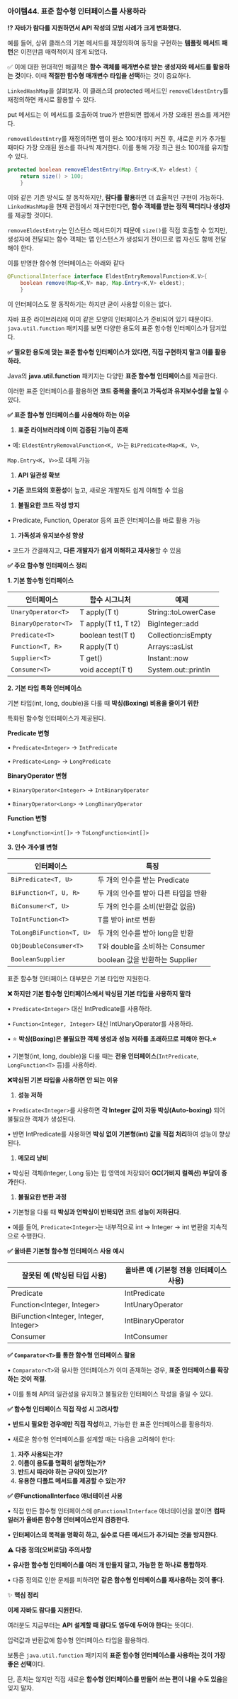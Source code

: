 ### 아이템44. 표준 함수형 인터페이스를 사용하라

**⁉️ 자바가 람다를 지원하면서 API 작성의 모범 사례가 크게 변화했다.**

예를 들어, 상위 클래스의 기본 메서드를 재정의하여 동작을 구현하는 **템플릿 메서드 패턴**은 이전만큼 매력적이지 않게 되었다.

✅ 이에 대한 현대적인 해결책은 **함수 객체를 매개변수로 받는 생성자와 메서드를 활용하는 것**이다. 이때 **적절한 함수형 매개변수 타입을 선택**하는 것이 중요하다.

`LinkedHashMap`을 살펴보자. 이 클래스의 protected 메서드인 `removeEldestEntry`를 재정의하면 캐시로 활용할 수 있다.

put 메서드는 이 메서드를 호출하여 true가 반환되면 맵에서 가장 오래된 원소를 제거한다.

`removeEldestEntry`를 재정의하면 맵이 원소 100개까지 커진 후, 새로운 키가 추가될 때마다 가장 오래된 원소를 하나씩 제거한다. 이를 통해 가장 최근 원소 100개를 유지할 수 있다.

```java
protected boolean removeEldestEntry(Map.Entry<K,V> eldest) {
	return size() > 100;
	}
```

이와 같은 기존 방식도 잘 동작하지만, **람다를 활용**하면 더 효율적인 구현이 가능하다. `LinkedHashMap`을 현재 관점에서 재구현한다면, **함수 객체를 받는 정적 팩터리나 생성자**를 제공할 것이다.

`removeEldestEntry`는 인스턴스 메서드이기 때문에 `size()`를 직접 호출할 수 있지만, 생성자에 전달되는 함수 객체는 맵 인스턴스가 생성되기 전이므로 맵 자신도 함께 전달해야 한다.

이를 반영한 함수형 인터페이스는 아래와 같다

```java
@FunctionalInterface interface EldestEntryRemovalFunction<K,V>{
	boolean remove(Map<K,V> map, Map.Entry<K,V> eldest);
	}
```

이 인터페이스도 잘 동작하기는 하지만 굳이 사용할 이유는 없다.

자바 표준 라이브러리에 이미 같은 모양의 인터페이스가 준비되어 있기 때문이다. `java.util.function` 패키지를 보면 다양한 용도의 표준 함수형 인터페이스가 담겨있다.

**✅ 필요한 용도에 맞는 표준 함수형 인터페이스가 있다면, 직접 구현하지 말고 이를 활용하라.**

Java의 **java.util.function** 패키지는 다양한 **표준 함수형 인터페이스**를 제공한다.

이러한 표준 인터페이스를 활용하면 **코드 중복을 줄이고 가독성과 유지보수성을 높일** 수 있다.

**✅ 표준 함수형 인터페이스를 사용해야 하는 이유**

1. **표준 라이브러리에 이미 검증된 기능이 존재**

• 예: `EldestEntryRemovalFunction<K, V>`는 `BiPredicate<Map<K, V>`,

`Map.Entry<K, V>>`로 대체 가능

1. **API 일관성 확보**

• **기존 코드와의 호환성**이 높고, 새로운 개발자도 쉽게 이해할 수 있음

1. **불필요한 코드 작성 방지**

• Predicate, Function, Operator 등의 표준 인터페이스를 바로 활용 가능

1. **가독성과 유지보수성 향상**

• 코드가 간결해지고, **다른 개발자가 쉽게 이해하고 재사용**할 수 있음

**✅ 주요 함수형 인터페이스 정리**

**1. 기본 함수형 인터페이스**

| **인터페이스** | **함수 시그니처** | **예제** |
| --- | --- | --- |
| `UnaryOperator<T>` | T apply(T t) | String::toLowerCase |
| `BinaryOperator<T>` | T apply(T t1, T t2) | BigInteger::add |
| `Predicate<T>` | boolean test(T t) | Collection::isEmpty |
| `Function<T, R>` | R apply(T t) | Arrays::asList |
| `Supplier<T>` | T get() | Instant::now |
| `Consumer<T>` | void accept(T t) | System.out::println |

**2. 기본 타입 특화 인터페이스**

기본 타입(int, long, double)을 다룰 때 **박싱(Boxing) 비용을 줄이기 위한**

특화된 함수형 인터페이스가 제공된다.

**Predicate 변형**

• `Predicate<Integer>` → `IntPredicate`

• `Predicate<Long>` → `LongPredicate`

**BinaryOperator 변형**

• `BinaryOperator<Integer>` → `IntBinaryOperator`

• `BinaryOperator<Long>` → `LongBinaryOperator`

**Function 변형**

• `LongFunction<int[]>` → `ToLongFunction<int[]>`

**3. 인수 개수별 변형**

| **인터페이스** | **특징** |
| --- | --- |
| `BiPredicate<T, U>` | 두 개의 인수를 받는 Predicate |
| `BiFunction<T, U, R>` | 두 개의 인수를 받아 다른 타입을 반환 |
| `BiConsumer<T, U>` | 두 개의 인수를 소비(반환값 없음) |
| `ToIntFunction<T>` | T를 받아 int로 변환 |
| `ToLongBiFunction<T, U>` | 두 개의 인수를 받아 long을 반환 |
| `ObjDoubleConsumer<T>` | T와 double을 소비하는 Consumer |
| `BooleanSupplier` | boolean 값을 반환하는 Supplier |

표준 함수형 인터페이스 대부분은 기본 타입만 지원한다.

**❌ 하지만 기본 함수형 인터페이스에서 박싱된 기본 타입을 사용하지 말라**

• `Predicate<Integer>` 대신 IntPredicate를 사용하라.

• `Function<Integer, Integer>` 대신 IntUnaryOperator를 사용하라.

• ⭐️ **박싱(Boxing)은 불필요한 객체 생성과 성능 저하를 초래하므로 피해야 한다.⭐️**

• 기본형(int, long, double)을 다룰 때는 **전용 인터페이스**(`IntPredicate`, `LongFunction<T>` 등)를 사용하라.

**❌박싱된 기본 타입을 사용하면 안 되는 이유**

1. **성능 저하**

• `Predicate<Integer>`를 사용하면 **각 Integer 값이 자동 박싱(Auto-boxing)** 되어 불필요한 객체가 생성된다.

• 반면 IntPredicate를 사용하면 **박싱 없이 기본형(int) 값을 직접 처리**하여 성능이 향상된다.

1. **메모리 낭비**

• 박싱된 객체(Integer, Long 등)는 힙 영역에 저장되어 **GC(가비지 컬렉션) 부담이 증가**한다.

1. **불필요한 변환 과정**

• 기본형을 다룰 때 **박싱과 언박싱이 반복되면 코드 성능이 저하된다**.

• 예를 들어, `Predicate<Integer>`는 내부적으로 int → Integer → int 변환을 지속적으로 수행한다.

**✅ 올바른 기본형 함수형 인터페이스 사용 예시**

| **잘못된 예 (박싱된 타입 사용)** | **올바른 예 (기본형 전용 인터페이스 사용)** |
| --- | --- |
| Predicate<Integer> | IntPredicate |
| Function<Integer, Integer> | IntUnaryOperator |
| BiFunction<Integer, Integer, Integer> | IntBinaryOperator |
| Consumer<Integer> | IntConsumer |

**✅ `Comparator<T>`를 통한 함수형 인터페이스 활용**

• `Comparator<T>`와 유사한 인터페이스가 이미 존재하는 경우, **표준 인터페이스를 확장하는 것이 적절**.

• 이를 통해 API의 일관성을 유지하고 불필요한 인터페이스 작성을 줄일 수 있다.

**✅ 함수형 인터페이스 직접 작성 시 고려사항**

• **반드시 필요한 경우에만 직접 작성**하고, 가능한 한 표준 인터페이스를 활용하자.

• 새로운 함수형 인터페이스를 설계할 때는 다음을 고려해야 한다:

1. **자주 사용되는가?**
2. **이름이 용도를 명확히 설명하는가?**
3. **반드시 따라야 하는 규약이 있는가?**
4. **유용한 디폴트 메서드를 제공할 수 있는가?**

**✅ @FunctionalInterface 애너테이션 사용**

• 직접 만든 함수형 인터페이스에 `@FunctionalInterface` 애너테이션을 붙이면 **컴파일러가 올바른 함수형 인터페이스인지 검증한다**.

• **인터페이스의 목적을 명확히 하고, 실수로 다른 메서드가 추가되는 것을 방지한다**.

**⚠️ 다중 정의(오버로딩) 주의사항**

• **유사한 함수형 인터페이스를 여러 개 만들지 말고, 가능한 한 하나로 통합하자**.

• 다중 정의로 인한 문제를 피하려면 **같은 함수형 인터페이스를 재사용하는 것이 좋다**.

✨ **핵심 정리**

**이제 자바도 람다를 지원한다.**

여러분도 지금부터는 **API 설계할 때 람다도 염두에 두어야 한다**는 뜻이다.

입력값과 반환값에 함수형 인터페이스 타입을 활용하라.

보통은 `java.util.function` 패키지의 **표준 함수형 인터페이스를 사용하는 것이 가장 좋은 선택**이다.

단, 흔치는 않지만 직접 새로운 **함수형 인터페이스를 만들어 쓰는 편이 나을 수도 있음**을 잊지 말자.